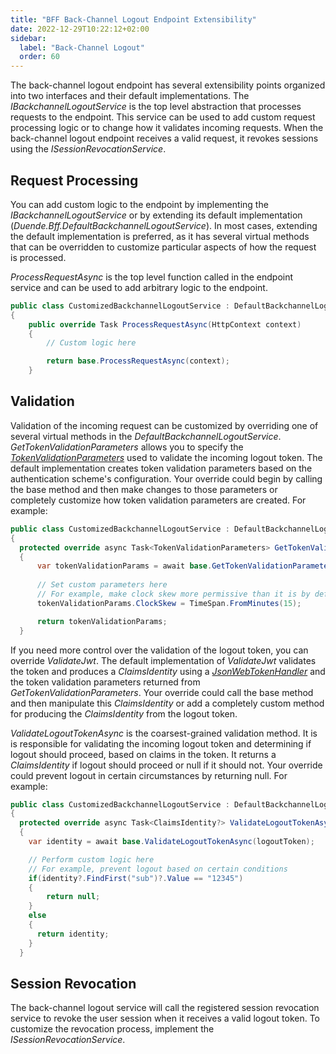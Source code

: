 ```yaml
---
title: "BFF Back-Channel Logout Endpoint Extensibility"
date: 2022-12-29T10:22:12+02:00
sidebar:
  label: "Back-Channel Logout"
  order: 60
---
```


The back-channel logout endpoint has several extensibility points organized into two interfaces and their default implementations. The *IBackchannelLogoutService* is the top level abstraction that processes requests to the endpoint. This service can be used to add custom request processing logic or to change how it validates incoming requests. When the back-channel logout endpoint receives a valid request, it revokes sessions using the *ISessionRevocationService*. 

## Request Processing
You can add custom logic to the endpoint by implementing the *IBackchannelLogoutService* or by extending its default implementation (*Duende.Bff.DefaultBackchannelLogoutService*). In most cases, extending the default implementation is preferred, as it has several virtual methods that can be overridden to customize particular aspects of how the request is processed.

*ProcessRequestAsync* is the top level function called in the endpoint service and can be used to add arbitrary logic to the endpoint.

```csharp
public class CustomizedBackchannelLogoutService : DefaultBackchannelLogoutService
{
    public override Task ProcessRequestAsync(HttpContext context)
    {
        // Custom logic here

        return base.ProcessRequestAsync(context);
    }
```

## Validation

Validation of the incoming request can be customized by overriding one of several virtual methods in the *DefaultBackchannelLogoutService*. *GetTokenValidationParameters* allows you to specify the *[TokenValidationParameters](https://learn.microsoft.com/en-us/dotnet/API/microsoft.identitymodel.tokens.tokenvalidationparameters?view=azure-dotnet)* used to validate the incoming logout token. The default implementation creates token validation parameters based on the authentication scheme's configuration. Your override could begin by calling the base method and then make changes to those parameters or completely customize how token validation parameters are created. For example:

```csharp
public class CustomizedBackchannelLogoutService : DefaultBackchannelLogoutService
{
  protected override async Task<TokenValidationParameters> GetTokenValidationParameters()
  {
      var tokenValidationParams = await base.GetTokenValidationParameters();
      
      // Set custom parameters here
      // For example, make clock skew more permissive than it is by default:
      tokenValidationParams.ClockSkew = TimeSpan.FromMinutes(15);

      return tokenValidationParams;
  }
```
If you need more control over the validation of the logout token, you can override *ValidateJwt*. The default implementation of *ValidateJwt* validates the token and produces a *ClaimsIdentity* using a *[JsonWebTokenHandler](https://github.com/AzureAD/azure-activedirectory-identitymodel-extensions-for-dotnet/wiki/ValidatingTokens)* and the token validation parameters returned from *GetTokenValidationParameters*. Your override could call the base method and then manipulate this *ClaimsIdentity* or add a completely custom method for producing the *ClaimsIdentity* from the logout token.

*ValidateLogoutTokenAsync* is the coarsest-grained validation method. It is is responsible for validating the incoming logout token and determining if logout should proceed, based on claims in the token. It returns a *ClaimsIdentity* if logout should proceed or null if it should not. Your override could prevent logout in certain circumstances by returning null. For example:

```csharp
public class CustomizedBackchannelLogoutService : DefaultBackchannelLogoutService
{
  protected override async Task<ClaimsIdentity?> ValidateLogoutTokenAsync(string logoutToken)
  {
    var identity = await base.ValidateLogoutTokenAsync(logoutToken);

    // Perform custom logic here
    // For example, prevent logout based on certain conditions
    if(identity?.FindFirst("sub")?.Value == "12345") 
    {
        return null;
    } 
    else 
    {
      return identity;
    }
  }
```

## Session Revocation
The back-channel logout service will call the registered session revocation service to revoke the user session when it receives a valid logout token. To customize the revocation process, implement the *ISessionRevocationService*. 
